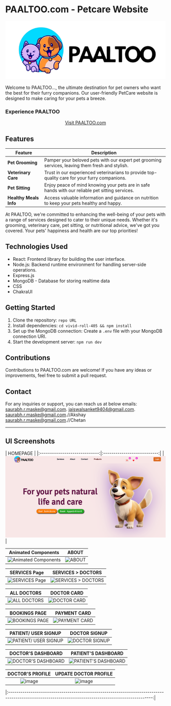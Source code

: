 # PAALTOO.com - Petcare Website

<div align="center">
  <img src="src/Images/logo.png" alt="PAALTOO Logo" background0color="white">
</div>

Welcome to PAALTOO..., the ultimate destination for pet owners who want the best for their furry companions. Our user-friendly PetCare website is designed to make caring for your pets a breeze.

### Experience PAALTOO

<div align="center">
  <a href="https://facebook.com">Visit PAALTOO.com</a>
</div>

## Features

| Feature                   | Description                                                                              |
|---------------------------|------------------------------------------------------------------------------------------|
| **Pet Grooming**          | Pamper your beloved pets with our expert pet grooming services, leaving them fresh and stylish. |
| **Veterinary Care**       | Trust in our experienced veterinarians to provide top-quality care for your furry companions. |
| **Pet Sitting**           | Enjoy peace of mind knowing your pets are in safe hands with our reliable pet sitting services. |
| **Healthy Meals Info**    | Access valuable information and guidance on nutrition to keep your pets healthy and happy. |

At PAALTOO, we're committed to enhancing the well-being of your pets with a range of services designed to cater to their unique needs. Whether it's grooming, veterinary care, pet sitting, or nutritional advice, we've got you covered. Your pets' happiness and health are our top priorities!


## Technologies Used

- React: Frontend library for building the user interface.
- Node.js: Backend runtime environment for handling server-side operations.
- Express.js
- MongoDB - Database for storing realtime data
- CSS
- ChakraUI

## Getting Started

1. Clone the repository: `repo URL`
2. Install dependencies: `cd vivid-roll-405 && npm install`
3. Set up the MongoDB connection: Create a `.env` file with your MongoDB connection URI.
4. Start the development server: `npm run dev`

## Contributions

Contributions to PAALTOO.com are welcome! If you have any ideas or improvements, feel free to submit a pull request.

## Contact

For any inquiries or support, you can reach us at below emails:
[saurabh.r.maske@gmail.com](mailto:saurabh.r.maske@gmail.com).
[jaiswalsanket9404@gmail.com](mailto:jaiswalsanket9404@gmail.com).
[saurabh.r.maske@gmail.com](mailto:saurabh.r.maske@gmail.com).//Akshay
[saurabh.r.maske@gmail.com](mailto:saurabh.r.maske@gmail.com).//Chetan
 

---

## UI Screenshots

|  HOMEPAGE |
|:-----------------------------:|:---------------------------:|
| ![HOMEPAGE](https://github.com/CODEwithSANKETj/vivid-roll-405/blob/main/SS/Home.png) |

| Animated Components | ABOUT |
|:-------------------:|:-----:|
| ![Animated Components](https://github.com/mrsaurabhmaske/resolute-mountain-5021/assets/123891687/dc6c4891-147b-4596-a3bb-0d3ae87ea94e) | ![ABOUT](https://github.com/mrsaurabhmaske/resolute-mountain-5021/assets/123891687/85db0f67-ed6b-4b75-8755-54a004b6b1c2) |

| SERVICES Page | SERVICES > DOCTORS |
|:-------------:|:------------------:|
| ![SERVICES Page](https://github.com/mrsaurabhmaske/resolute-mountain-5021/assets/123891687/4d63ae5b-5508-46b4-9b30-2937a3f5c76e) | ![SERVICES > DOCTORS](https://github.com/mrsaurabhmaske/resolute-mountain-5021/assets/123891687/0b36b3ae-4b10-4556-b5a8-9bb2cfdcca20) |

| ALL DOCTORS | DOCTOR CARD |
|:-----------:|:-----------:|
| ![ALL DOCTORS](https://github.com/mrsaurabhmaske/resolute-mountain-5021/assets/123891687/4a042691-4a3c-40b4-aa33-25533e68714f) | ![DOCTOR CARD](https://github.com/mrsaurabhmaske/resolute-mountain-5021/assets/123891687/291f5b84-1a50-497b-a1c4-7f3d7b5e2cdf) |

| BOOKINGS PAGE | PAYMENT CARD |
|:-------------:|:------------:|
| ![BOOKINGS PAGE](https://github.com/mrsaurabhmaske/resolute-mountain-5021/assets/123891687/5932061a-f0ff-46d8-9666-a2983b4c8f1f) | ![PAYMENT CARD](https://github.com/mrsaurabhmaske/resolute-mountain-5021/assets/123891687/de091178-d6c3-4a67-8777-f39897a41784)  |

| PATIENT/ USER SIGNUP | DOCTOR SIGNUP |
|:-------------------:|:-------------:|
| ![PATIENT/ USER SIGNUP](https://github.com/mrsaurabhmaske/resolute-mountain-5021/assets/123891687/012ecbce-bb6f-4c74-a20d-fdf8ae24dbfc) | ![DOCTOR SIGNUP](https://github.com/mrsaurabhmaske/resolute-mountain-5021/assets/123891687/8cb9e938-91dd-4c2e-8e15-2289513b4290) |

| DOCTOR'S DASHBOARD | PATIENT'S DASHBOARD |
|:------------------:|:------------------:|
| ![DOCTOR'S DASHBOARD](https://github.com/mrsaurabhmaske/resolute-mountain-5021/assets/123891687/313174b5-4e62-4f2e-a964-b96867d14fd7) | ![PATIENT'S DASHBOARD](https://github.com/mrsaurabhmaske/resolute-mountain-5021/assets/123891687/7e1b5064-e539-4e2b-b264-6afb0b20e4bf)  |

|DOCTOR'S PROFILE | UPDATE DOCTOR PROFILE |
|:---------------:|:---------------------:|
| ![image](https://github.com/mrsaurabhmaske/resolute-mountain-5021/assets/123891687/16121010-7c30-4f51-aa57-59a74447daa3) | ![image](https://github.com/mrsaurabhmaske/resolute-mountain-5021/assets/123891687/6f29baf3-9cf9-4c1c-b587-efe38eb012f3) |

|:----------------------------------------------------------------------------------------------------------------------------------------------------:|

